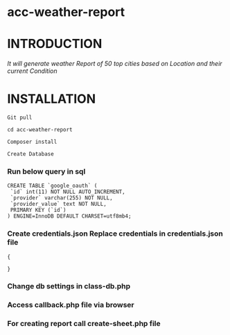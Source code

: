 # acc-weather-report

# INTRODUCTION 
###### It will generate weather Report of 50 top cities based on Location and their current Condition

# INSTALLATION
```
Git pull
```
```
cd acc-weather-report
```
```
Composer install
```
```
Create Database
```
### Run below query in sql
```
CREATE TABLE `google_oauth` (
 `id` int(11) NOT NULL AUTO_INCREMENT,
 `provider` varchar(255) NOT NULL,
 `provider_value` text NOT NULL,
 PRIMARY KEY (`id`)
) ENGINE=InnoDB DEFAULT CHARSET=utf8mb4;
```
### Create credentials.json Replace credentials in credentials.json file
```
{

}
```

### Change db settings in class-db.php

### Access callback.php file via browser

### For creating report call create-sheet.php file
